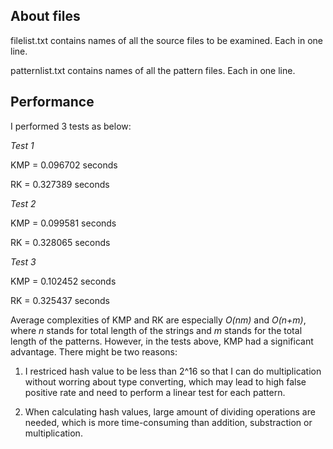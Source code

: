 About files
-------

filelist.txt contains names of all the source files to be examined. Each in one line.

patternlist.txt contains names of all the pattern files. Each in one line.


Performance
-------

I performed 3 tests as below:

*Test 1*

KMP = 0.096702 seconds

RK = 0.327389 seconds

*Test 2*

KMP = 0.099581 seconds

RK = 0.328065 seconds

*Test 3*

KMP = 0.102452 seconds

RK = 0.325437 seconds

Average complexities of KMP and RK are especially _O(nm)_ and _O(n+m)_, where _n_ stands for total length of the strings and _m_ stands for the total length of the patterns. However, in the tests above, KMP had a significant advantage. There might be two reasons:

1. I restriced hash value to be less than 2^16 so that I can do multiplication without worring about type converting, which may lead to high false positive rate and need to perform a linear test for each pattern.

2. When calculating hash values, large amount of dividing operations are needed, which is more time-consuming than addition, substraction or multiplication.

